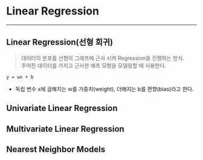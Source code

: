 # Linear Regression
---
## Linear Regression(선형 회귀)
> 데이터의 분포를 선형의 그래프에 근사 시켜 Regression을 진행하는 방식.  
> 주어진 데이터를 가지고 근사한 예측 모형을 모델링할 때 사용한다.  

``` y = wx + b ```
- 독립 변수 x에 곱해지는 w를 가중치(weight), 더해지는 b를 편향(bias)라고 한다.

## Univariate Linear Regression

## Multivariate Linear Regression

## Nearest Neighbor Models
